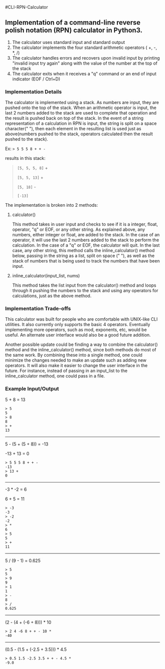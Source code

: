 #CLI-RPN-Calculator

## Implementation of a command-line reverse polish notation (RPN) calculator in Python3.

1. The calculator uses standard input and standard output
2. The calculator implements the four standard arithmetic operators ( +, -, *, /)
3. The calculator handles errors and recovers upon invalid input by printing 
"invalid input try again" along with the value of the number at the top of the stack
4. The calculator exits when it receives a "q" command or an end of input indicator
 (EOF / Ctrl+D)

### Implementation Details
The calculator is implemented using a stack. As numbers are input, they are pushed 
onto the top of the stack. When an arithmetic operator is input, the last 2 numbers 
added to the stack are used to complete that operation and the result is pushed back
on top of the stack. In the event of a string representation of a calculation in RPN
is input, the string is split on a space character(" "), then each element in the 
resulting list is used just as above(numbers pushed to the stack, operators calculated
then the result pushed to the stack).

Ex: `> 5 5 5 8 + + -`

results in this stack: 

>`[5, 5, 5, 8]` + 
>
>`[5, 5, 13]` + 
>
>`[5, 18]` - 
>
>`[-13]` 

The implementation is broken into 2 methods:

1. calculator()

    This method takes in user input and checks to see if it is a integer, float, operator, "q" or EOF, 
or any other string. As explained above, any numbers, either integer or float, are added to the 
stack. In the case of an operator, it will use the last 2 numbers added to the stack to perform
the calculation. In the case of a "q" or EOF, the calculator will quit. In the last case, any 
other string, this method calls the inline_calculator() method below, passing in the string as 
a list, split on space (" "), as well as the stack of numbers that is being used to track the 
numbers that have been input.
    
2. inline_calculator(input_list, nums)

    This method takes the list input from the calculator() method and loops through it pushing
the numbers to the stack and using any operators for calculations, just as the above method.

### Implementation Trade-offs
This calculator was built for people who are comfortable with UNIX-like CLI utilities. It also 
currently only supports the basic 4 operators. Eventually implementing more operators, such as 
mod, exponents, etc, would be useful. An alternate user interface would also be a good
future addition.

Another possible update could be finding a way to combine the calculator() method and the 
inline_calculator() method, since both methods do most of the same work. By combining these into
a single method, one could minimize the changes needed to make an update such as adding new 
operators. It will also make it easier to change the user interface in the future. For instance,
instead of passing in an input_list to the inline_calculator method, one could pass in a file.

### Example Input/Output
5 + 8 = 13
```
> 5 
5
> 8
8
> +
13
```
--------------

5 - (5 + (5 + 8)) = -13

-13 + 13 = 0
```
> 5 5 5 8 + + -
-13
> 13 +
0
```
--------------

-3 * -2 = 6

6 + 5 = 11
```
> -3
-3
> -2
-2
> *
6
> 5
5
> +
11
```
--------------

5 / (9 - 1) = 0.625
```
> 5
5
> 9
9
> 1
1
> -
8
> /
0.625
```
--------------

(2 - (4 + (-6 + 8))) * 10
```
> 2 4 -6 8 + + - 10 *
-40
```
--------------

(0.5 - (1.5 + (-2.5 + 3.5))) * 4.5
```
> 0.5 1.5 -2.5 3.5 + + - 4.5 *
-9.0
```